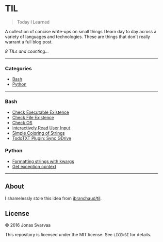 # TIL

> Today I Learned

A collection of concise write-ups on small things I learn day to day across a
variety of languages and technologies. These are things that don't really
warrant a full blog post.

_8 TILs and counting..._

---

### Categories

* [Bash](#bash)
* [Python](#python)

---

### Bash

- [Check Executable Existence](bash/check_executable_existence.md)
- [Check File Existence](bash/check_file_existence.md)
- [Check OS](bash/check_os.md)
- [Interactively Read User Input](bash/read_interactive_user_input.md)
- [Simple Coloring of Strings](bash/simple_coloring_of_strings.md)
- [TodoTXT Plugin: Sync GDrive](bash/todoxtx_plugin_sync_gdrive.md)

### Python

- [Formatting strings with kwargs](python/formatting_strings_with_kwargs.md)
- [Get exception context](python/get_exception_context.md)


---

## About

I shamelessly stole this idea from
[jbranchaud/til](https://github.com/jbranchaud/til).

## License

&copy; 2016 Jonas Svarvaa

This repository is licensed under the MIT license. See `LICENSE` for
details.

